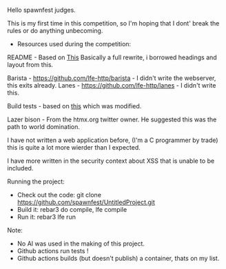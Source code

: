 Hello spawnfest judges.

This is my first time in this competition, so I'm hoping that I dont' break the rules or do anything unbecoming.

* Resources used during the competition:

README - Based on [This](https://gist.githubusercontent.com/DomPizzie/7a5ff55ffa9081f2de27c315f5018afc/raw/d59043abbb123089ad6602aba571121b71d91d7f/README-Template.md)  Basically a full rewrite, i borrowed headings and layout from this.

Barista - https://github.com/lfe-http/barista - I didn't write the webserver, this exits already.
Lanes - https://github.com/lfe-http/lanes - I didn't write this.

Build tests - based on [this](https://github.com/wmealing/CI-CD-TEST) which was modified.

Lazer bison - From the htmx.org twitter owner.  He suggested this was the path to world domination.

I have not written a web application before, (I'm a C programmer by trade) this is quite a lot more wierder than I expected.

I have more written in the security context about XSS that is unable to be included.

Running the project:

 - Check out the code:
	git clone https://github.com/spawnfest/UntitledProject.git
 - Build it:
	rebar3 do compile, lfe compile
 - Run it:
	rebar3 lfe run

Note:
  - No AI was used in the making of this project. 
  - Github actions run tests ! 
  - Github actions builds (but doesn't publish) a container, thats on my list.



